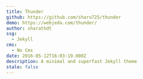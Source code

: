 ```yaml
---
title: Thunder
github: https://github.com/sharu725/thunder
demo: https://webjeda.com/thunder/
author: sharathdt
ssg:
  - Jekyll
cms:
  - No Cms
date: 2016-05-12T16:03:19.000Z
description: A minimal and superfast Jekyll theme
stale: false
---
```

